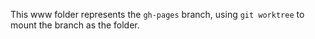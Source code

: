 This www folder represents the `gh-pages` branch, using `git worktree` to mount the branch as the folder.